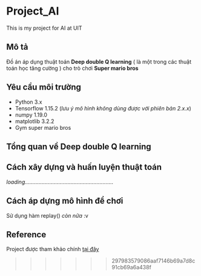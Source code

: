 
# Project_AI
This is my project for AI at UIT
## Mô tả 
Đồ án áp dụng thuật toán **Deep double Q learning** ( là một trong các thuật toán học tăng cường ) cho trò chơi **Super mario bros**
## Yêu cầu môi trường 
+ Python 3.x
+ Tensorflow 1.15.2 (*lưu ý mô hình không dùng được với phiên bản 2.x.x*) 
+ numpy 1.19.0
+ matplotlib 3.2.2
+ Gym super mario bros 
## Tổng quan về Deep double Q learning 
## Cách xây dựng và huấn luyện thuật toán 
*loading..........................................................*
## Cách áp dựng mô hình để chơi 
Sử dụng hàm replay()
*còn nữa* :v
## Reference
Project được tham khảo chính [tại đây](https://www.statworx.com/de/blog/using-reinforcement-learning-to-play-super-mario-bros-on-nes-using-tensorflow/)
>>>>>>> 297983579086aaf7146b69a7d8c91cb69a6a438f
